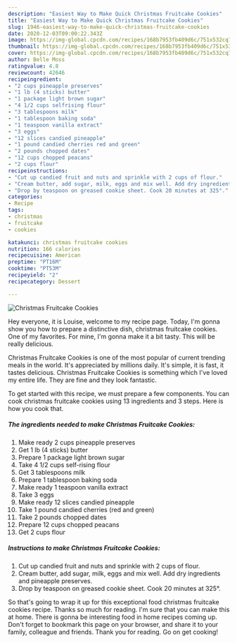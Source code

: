 ```yaml
---
description: "Easiest Way to Make Quick Christmas Fruitcake Cookies"
title: "Easiest Way to Make Quick Christmas Fruitcake Cookies"
slug: 1946-easiest-way-to-make-quick-christmas-fruitcake-cookies
date: 2020-12-03T09:00:22.343Z
image: https://img-global.cpcdn.com/recipes/168b7953fb409d6c/751x532cq70/christmas-fruitcake-cookies-recipe-main-photo.jpg
thumbnail: https://img-global.cpcdn.com/recipes/168b7953fb409d6c/751x532cq70/christmas-fruitcake-cookies-recipe-main-photo.jpg
cover: https://img-global.cpcdn.com/recipes/168b7953fb409d6c/751x532cq70/christmas-fruitcake-cookies-recipe-main-photo.jpg
author: Belle Moss
ratingvalue: 4.8
reviewcount: 42646
recipeingredient:
- "2 cups pineapple preserves"
- "1 lb (4 sticks) butter"
- "1 package light brown sugar"
- "4 1/2 cups selfrising flour"
- "3 tablespoons milk"
- "1 tablespoon baking soda"
- "1 teaspoon vanilla extract"
- "3 eggs"
- "12 slices candied pineapple"
- "1 pound candied cherries red and green"
- "2 pounds chopped dates"
- "12 cups chopped peacans"
- "2 cups flour"
recipeinstructions:
- "Cut up candied fruit and nuts and sprinkle with 2 cups of flour."
- "Cream butter, add sugar, milk, eggs and mix well. Add dry ingredients and pineapple preserves."
- "Drop by teaspoon on greased cookie sheet. Cook 20 minutes at 325°."
categories:
- Recipe
tags:
- christmas
- fruitcake
- cookies

katakunci: christmas fruitcake cookies 
nutrition: 166 calories
recipecuisine: American
preptime: "PT16M"
cooktime: "PT53M"
recipeyield: "2"
recipecategory: Dessert

---
```



![Christmas Fruitcake Cookies](https://img-global.cpcdn.com/recipes/168b7953fb409d6c/751x532cq70/christmas-fruitcake-cookies-recipe-main-photo.jpg)

Hey everyone, it is Louise, welcome to my recipe page. Today, I'm gonna show you how to prepare a distinctive dish, christmas fruitcake cookies. One of my favorites. For mine, I'm gonna make it a bit tasty. This will be really delicious.

Christmas Fruitcake Cookies is one of the most popular of current trending meals in the world. It's appreciated by millions daily. It's simple, it is fast, it tastes delicious. Christmas Fruitcake Cookies is something which I've loved my entire life. They are fine and they look fantastic.




To get started with this recipe, we must prepare a few components. You can cook christmas fruitcake cookies using 13 ingredients and 3 steps. Here is how you cook that.

<!--inarticleads1-->

##### The ingredients needed to make Christmas Fruitcake Cookies:

1. Make ready 2 cups pineapple preserves
1. Get 1 lb (4 sticks) butter
1. Prepare 1 package light brown sugar
1. Take 4 1/2 cups self-rising flour
1. Get 3 tablespoons milk
1. Prepare 1 tablespoon baking soda
1. Make ready 1 teaspoon vanilla extract
1. Take 3 eggs
1. Make ready 12 slices candied pineapple
1. Take 1 pound candied cherries (red and green)
1. Take 2 pounds chopped dates
1. Prepare 12 cups chopped peacans
1. Get 2 cups flour




<!--inarticleads2-->

##### Instructions to make Christmas Fruitcake Cookies:

1. Cut up candied fruit and nuts and sprinkle with 2 cups of flour.
1. Cream butter, add sugar, milk, eggs and mix well. Add dry ingredients and pineapple preserves.
1. Drop by teaspoon on greased cookie sheet. Cook 20 minutes at 325°.




So that's going to wrap it up for this exceptional food christmas fruitcake cookies recipe. Thanks so much for reading. I'm sure that you can make this at home. There is gonna be interesting food in home recipes coming up. Don't forget to bookmark this page on your browser, and share it to your family, colleague and friends. Thank you for reading. Go on get cooking!
